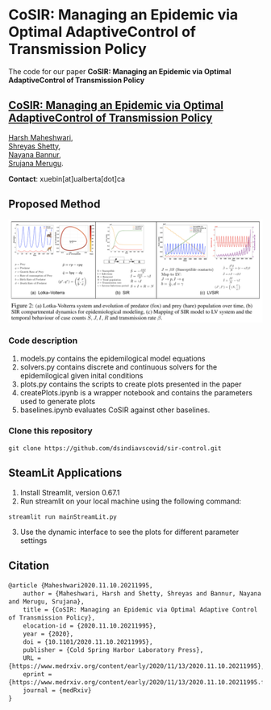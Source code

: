 # CoSIR: Managing an Epidemic via Optimal AdaptiveControl of Transmission Policy

The code for our paper **CoSIR: Managing an Epidemic via Optimal AdaptiveControl of Transmission Policy**
## [CoSIR: Managing an Epidemic via Optimal AdaptiveControl of Transmission Policy](https://www.medrxiv.org/content/10.1101/2020.11.10.20211995v1.full.pdf)

[Harsh Maheshwari](https://harshm121.github.io), <br/>
[Shreyas Shetty](https://in.linkedin.com/in/shreyasshetty), <br/>
[Nayana Bannur](https://www.linkedin.com/in/nayana-bannur/), <br/>
[Srujana Merugu](https://www.linkedin.com/in/srujana-merugu-a7243819/).

__Contact__: xuebin[at]ualberta[dot]ca
## Proposed Method
![Sample Results: Kids](figures/cosir.png)

### Code description
1. models.py contains the epidemilogical model equations
2. solvers.py contains discrete and continuous solvers for the epidemilogical given inital conditions
3. plots.py contains the scripts to create plots presented in the paper
4. createPlots.ipynb is a wrapper notebook and contains the parameters used to generate plots
5. baselines.ipynb evaluates CoSIR against other baselines.

### Clone this repository
```
git clone https://github.com/dsindiavscovid/sir-control.git
```

## SteamLit Applications

1. Install Streamlit, version 0.67.1
2. Run streamlit on your local machine using the following command:
```
streamlit run mainStreamLit.py 
```
3. Use the dynamic interface to see the plots for different parameter settings


## Citation
```
@article {Maheshwari2020.11.10.20211995,
	author = {Maheshwari, Harsh and Shetty, Shreyas and Bannur, Nayana and Merugu, Srujana},
	title = {CoSIR: Managing an Epidemic via Optimal Adaptive Control of Transmission Policy},
	elocation-id = {2020.11.10.20211995},
	year = {2020},
	doi = {10.1101/2020.11.10.20211995},
	publisher = {Cold Spring Harbor Laboratory Press},
	URL = {https://www.medrxiv.org/content/early/2020/11/13/2020.11.10.20211995},
	eprint = {https://www.medrxiv.org/content/early/2020/11/13/2020.11.10.20211995.full.pdf},
	journal = {medRxiv}
}
```
